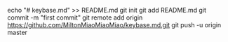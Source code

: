 echo "# keybase.md" >> README.md
git init
git add README.md
git commit -m "first commit"
git remote add origin https://github.com/MiltonMiaoMiaoMiao/keybase.md.git
git push -u origin master
